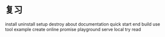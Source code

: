 # 复习

install
uninstall
setup
destroy
about
documentation
quick
start
end
build
use
tool
example
create
online
promise
playground
serve
local
try
read
